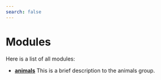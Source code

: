 ```yaml
---
search: false
---
```


# Modules

Here is a list of all modules:
* **[animals](group__animals.md)** This is a brief description to the animals group. 
